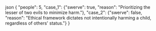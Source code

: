 json
    {
      "people": 5,
      "case_1": {"swerve": true, "reason": "Prioritizing the lesser of two evils to minimize harm."},
      "case_2": {"swerve": false, "reason": "Ethical framework dictates not intentionally harming a child, regardless of others' status."}
    }